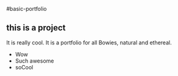 #basic-portfolio

## this is a project

It is really cool. It is a portfolio for all Bowies, natural and ethereal. 

- Wow
- Such awesome
- soCool